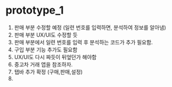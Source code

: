 # prototype_1

1. 판매 부분 수정할 예정 (일련 번호를 입력하면, 분석하여 정보를 알아냄) 
2. 판매 부분 UX/UI도 수정할 듯
3. 판매 부분에서 일련 번호를 입력 후 분석하는 코드가 추가 필요함.
4. 구입 부분 기능 추가도 필요함
5. UX/UI도 다시 짜듯이 뒤엎던가 해야함
6. 중고차 거래 앱을 참조하자.
7. 탭바 추가 확정 (구매,판매,설정)
8. 
